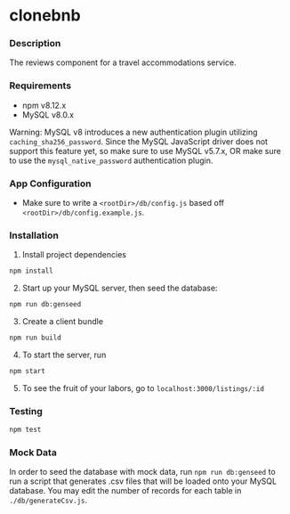 # clonebnb

### Description

The reviews component for a travel accommodations service. 

### Requirements

- npm v8.12.x
- MySQL v8.0.x

Warning: MySQL v8 introduces a new authentication plugin utilizing `caching_sha256_password`. Since the MySQL JavaScript driver does not support this feature yet, so make sure to use MySQL v5.7.x, OR make sure to use the `mysql_native_password` authentication plugin.

### App Configuration

- Make sure to write a `<rootDir>/db/config.js` based off `<rootDir>/db/config.example.js`.

### Installation

1. Install project dependencies
```sh
npm install
```

2. Start up your MySQL server, then seed the database:
```sh
npm run db:genseed
```

3. Create a client bundle
```sh
npm run build
```

4. To start the server, run 
```sh
npm start
```

5. To see the fruit of your labors, go to `localhost:3000/listings/:id`

### Testing

```sh
npm test
```

### Mock Data

In order to seed the database with mock data, run `npm run db:genseed` to run a script that generates .csv files that will be loaded onto your MySQL database. You may edit the number of records for each table in `./db/generateCsv.js`.
